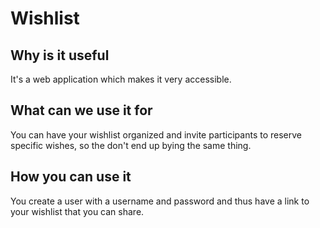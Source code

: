 # Wishlist

## Why is it useful
It's a web application which makes it very accessible. 

## What can we use it for
You can have your wishlist organized and invite participants to reserve specific wishes, so the don't end up bying the same thing.

## How you can use it
You create a user with a username and password and thus have a link to your wishlist that you can share.
